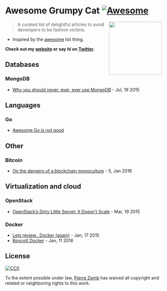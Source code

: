 # Awesome Grumpy Cat [![Awesome](https://cdn.rawgit.com/sindresorhus/awesome/d7305f38d29fed78fa85652e3a63e154dd8e8829/media/badge.svg)](https://github.com/sindresorhus/awesome)
[<img src="http://4.static.newspaper.guestlistmedia.net/uploads/articles/7/179_xl.jpg" align="right" width="170">](https://nodejs.org)
> A curated list of delightful articles to avoid developers to be fashion victims.


* Inspired by the [awesome](https://github.com/sindresorhus/awesome) list thing.

**Check out my [website](https://pierrezemb.fr) or say *hi* on [Twitter](https://twitter.com/PierreZ).**

## Databases
### MongoDB
- [Why you should never, ever, ever use MongoDB](http://cryto.net/~joepie91/blog/2015/07/19/why-you-should-never-ever-ever-use-mongodb/) - Jul, 19 2015

## Languages
### Go
- [Awesome Go is not good](https://github.com/ksimka/go-is-not-good)

## Other
### Bitcoin
- [On the dangers of a blockchain monoculture](https://tonyarcieri.com/on-the-dangers-of-a-blockchain-monoculture) - 5, Jan 2016

## Virtualization and cloud
### OpenStack
- [OpenStack’s Dirty Little Secret: It Doesn’t Scale](http://readwrite.com/2015/03/19/open-stack-scale-lock-in-sdn/) - Mar, 19 2015

### Docker
- [Lets review.. Docker (again)](http://iops.io/blog/docker-hype) - Jan, 17 2015
- [Boycott Docker](http://www.boycottdocker.org/) - Jan, 11 2016

## License

[![CC0](http://mirrors.creativecommons.org/presskit/buttons/88x31/svg/cc-zero.svg)](https://creativecommons.org/publicdomain/zero/1.0/)

To the extent possible under law, [Pierre Zemb](https://pierrezemb.fr) has waived all copyright and related or neighboring rights to this work.
